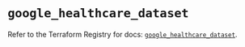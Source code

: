 # `google_healthcare_dataset`

Refer to the Terraform Registry for docs: [`google_healthcare_dataset`](https://registry.terraform.io/providers/hashicorp/google-beta/6.29.0/docs/resources/google_healthcare_dataset).

